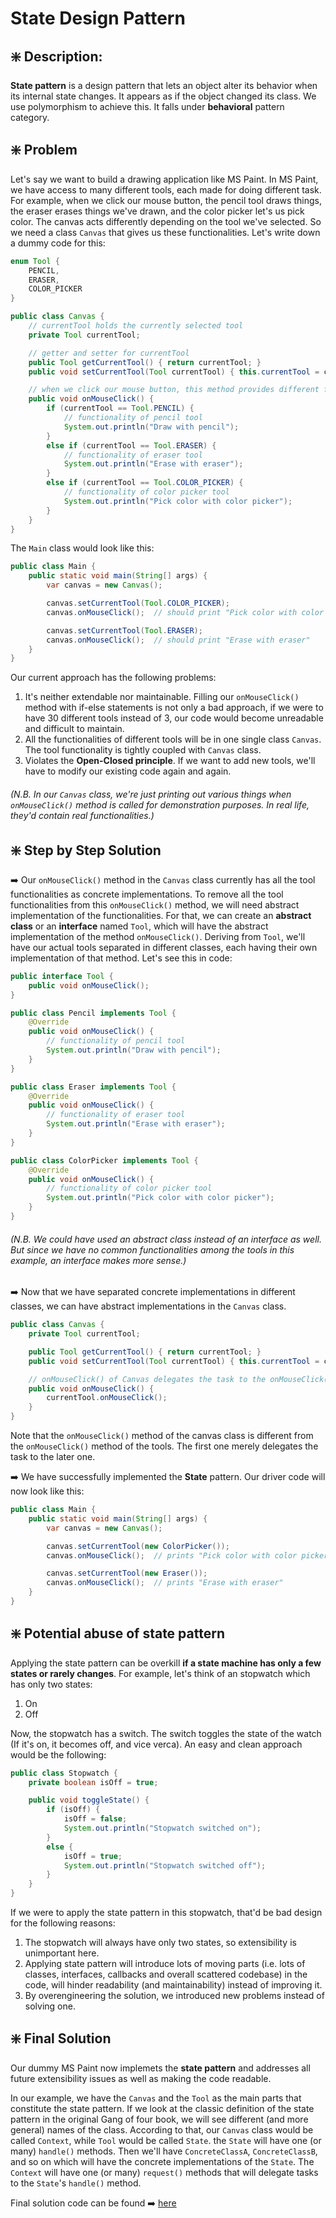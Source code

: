 # State Design Pattern

## ❇️ Description:
**State pattern** is a design pattern that lets an object alter its behavior when its internal state changes. It appears as if the object changed its class. We use polymorphism to achieve this. It falls under **behavioral** pattern category.


## ❇️ Problem
Let's say we want to build a drawing application like MS Paint. In MS Paint, we have access to many different tools, each made for doing different task. For example, when we click our mouse button, the pencil tool draws things, the eraser erases things we've drawn, and the color picker let's us pick color. The canvas acts differently depending on the tool we've selected. So we need a class `Canvas` that gives us these functionalities. Let's write down a dummy code for this:
```java
enum Tool {
    PENCIL,
    ERASER,
    COLOR_PICKER
}

public class Canvas {
    // currentTool holds the currently selected tool
    private Tool currentTool;

    // getter and setter for currentTool
    public Tool getCurrentTool() { return currentTool; }
    public void setCurrentTool(Tool currentTool) { this.currentTool = currentTool; }

    // when we click our mouse button, this method provides different functionality based on what tool is currently selected
    public void onMouseClick() {
        if (currentTool == Tool.PENCIL) {
            // functionality of pencil tool
            System.out.println("Draw with pencil");
        }
        else if (currentTool == Tool.ERASER) {
            // functionality of eraser tool
            System.out.println("Erase with eraser");
        }
        else if (currentTool == Tool.COLOR_PICKER) {
            // functionality of color picker tool
            System.out.println("Pick color with color picker");
        }
    }
}
```
The `Main` class would look like this:
```java
public class Main {
    public static void main(String[] args) {
        var canvas = new Canvas();

        canvas.setCurrentTool(Tool.COLOR_PICKER);
        canvas.onMouseClick();  // should print "Pick color with color picker"

        canvas.setCurrentTool(Tool.ERASER);
        canvas.onMouseClick();  // should print "Erase with eraser"
    }
}
```
Our current approach has the following problems:
1. It's neither extendable nor maintainable. Filling our `onMouseClick()` method with if-else statements is not only a bad approach, if we were to have 30 different tools instead of 3, our code would become unreadable and difficult to maintain.
2. All the functionalities of different tools will be in one single class `Canvas`. The tool functionality is tightly coupled with `Canvas` class.
3. Violates the **Open-Closed principle**. If we want to add new tools, we'll have to modify our existing code again and again. 

###### _(N.B. In our `Canvas` class, we're just printing out various things when `onMouseClick()` method is called for demonstration purposes. In real life, they'd contain real functionalities.)_


## ❇️ Step by Step Solution
➡️ Our `onMouseClick()` method in the `Canvas` class currently has all the tool functionalities as concrete implementations. To remove all the tool functionalities from this `onMouseClick()` method, we will need abstract implementation of the functionalities. For that, we can create an **abstract class** or an **interface** named `Tool`, which will have the abstract implementation of the method `onMouseClick()`. Deriving from `Tool`, we'll have our actual tools separated in different classes, each having their own implementation of that method. Let's see this in code:
```java
public interface Tool {
    public void onMouseClick();
}
```
```java
public class Pencil implements Tool {
    @Override
    public void onMouseClick() {
        // functionality of pencil tool
        System.out.println("Draw with pencil");
    }
}

public class Eraser implements Tool {
    @Override
    public void onMouseClick() {
        // functionality of eraser tool
        System.out.println("Erase with eraser");
    }
}

public class ColorPicker implements Tool {
    @Override
    public void onMouseClick() {
        // functionality of color picker tool
        System.out.println("Pick color with color picker");
    }
}
```
###### _(N.B. We could have used an abstract class instead of an interface as well. But since we have no common functionalities among the tools in this example, an interface makes more sense.)_

➡️ Now that we have separated concrete implementations in different classes, we can have abstract implementations in the `Canvas` class. 
```java
public class Canvas {
    private Tool currentTool;

    public Tool getCurrentTool() { return currentTool; }
    public void setCurrentTool(Tool currentTool) { this.currentTool = currentTool; }

    // onMouseClick() of Canvas delegates the task to the onMouseClick() of Tool
    public void onMouseClick() {
        currentTool.onMouseClick();
    }
}
```
Note that the `onMouseClick()` method of the canvas class is different from the `onMouseClick()` method of the tools. The first one merely delegates the task to the later one. 

➡️ We have successfully implemented the **State** pattern. Our driver code will now look like this:
```java
public class Main {
    public static void main(String[] args) {
        var canvas = new Canvas();

        canvas.setCurrentTool(new ColorPicker());
        canvas.onMouseClick();  // prints "Pick color with color picker"

        canvas.setCurrentTool(new Eraser());
        canvas.onMouseClick();  // prints "Erase with eraser"
    }
}
```


## ❇️ Potential abuse of state pattern
Applying the state pattern can be overkill **if a state machine has only a few states or rarely changes**. For example, let's think of an stopwatch which has only two states: 
1. On
2. Off

Now, the stopwatch has a switch. The switch toggles the state of the watch (If it's on, it becomes off, and vice verca).
An easy and clean approach would be the following:
```java
public class Stopwatch {
    private boolean isOff = true;

    public void toggleState() {
        if (isOff) {
            isOff = false;
            System.out.println("Stopwatch switched on");
        }
        else {
            isOff = true;
            System.out.println("Stopwatch switched off");
        }
    }
}
```
If we were to apply the state pattern in this stopwatch, that'd be bad design for the following reasons:
1. The stopwatch will always have only two states, so extensibility is unimportant here.
2. Applying state pattern will introduce lots of moving parts (i.e. lots of classes, interfaces, callbacks and overall scattered codebase) in the code, will hinder readability (and maintainability) instead of improving it.
3. By overengineering the solution, we introduced new problems instead of solving one.


## ❇️ Final Solution
Our dummy MS Paint now implemets the **state pattern** and addresses all future extensibility issues as well as making the code readable. 


In our example, we have the `Canvas` and the `Tool` as the main parts that constitute the state pattern. If we look at the classic definition of the state pattern in the original Gang of four book, we will see different (and more general) names of the class. According to that, our `Canvas` class would be called `Context`, while `Tool` would be called `State`. the `State` will have one (or many) `handle()` methods. Then we'll have `ConcreteClassA`, `ConcreteClassB`, and so on which will have the concrete implementations of the `State`. The `Context` will have one (or many) `request()` methods that will delegate tasks to the `State`'s `handle()` method.


Final solution code can be found ➡️ [here](https://github.com/TahsinTunan/Design-Patterns-in-Java/tree/main/Design%20Patterns/Behavioral/State/Code)
